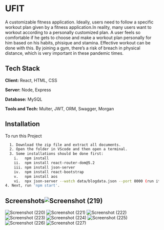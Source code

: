 
# UFIT

A customizable fitness application.
Ideally, users need to follow a specific workout plan given by a fitness application.In reality, many users want to workout according to a personally customized plan. A user feels so comfortable if he gets to choose and make a workout plan
personally for him based on his habits, phisique and stamina. Effective workout can be done with this. By joining a gym, there’s a risk of breach in physical distance, which is very important in these pandemic times.




## Tech Stack

**Client:** React, HTML, CSS

**Server:** Node, Express

**Database:** MySQL

**Tools and Tech:** Multer, JWT, ORM, Swagger, Morgan



## Installation

To run this Project

```bash
  1. Download the zip file and extract all documents.
  2. Open the folder in VScode and then open a terminal.
  3. Some installations should be done first:
	i.   npm install
	ii.  npm install react-router-dom@5.2
	iii. npm install json-server
	iv.  npm install react-bootstrap
	v.   npm install aos
	vi.  npx json-server --watch data/blogdata.json --port 8000 (run it in a separate terminal to run the JSON server)
4. Next, run 'npm start'.
```


## Screenshots![Screenshot (219)](https://user-images.githubusercontent.com/56588611/205367639-3f4bebc0-cbcd-46c8-8bae-00a09ae2e88d.png)
![Screenshot (220)](https://user-images.githubusercontent.com/56588611/205367741-5833ff14-df1b-479b-b4bb-39a4794372dd.png)
![Screenshot (221)](https://user-images.githubusercontent.com/56588611/205367766-3982b747-9fd7-4445-85cb-e512e49dd3d1.png)
![Screenshot (222)](https://user-images.githubusercontent.com/56588611/205368307-7df82a23-ef6a-441a-a69e-fbd835c0e2f7.png)
![Screenshot (223)](https://user-images.githubusercontent.com/56588611/205367777-e3f44b05-8370-486d-b882-d568fc66a4fc.png)
![Screenshot (224)](https://user-images.githubusercontent.com/56588611/205367791-bb2bbf3e-f199-4770-9329-9dffeab57d2e.png)
![Screenshot (225)](https://user-images.githubusercontent.com/56588611/205371097-648d3f0e-3f72-4b1e-84e3-656af2ea6e88.png)
![Screenshot (226)](https://user-images.githubusercontent.com/56588611/205371213-cdf932bb-0488-4b2b-8ced-ce377065d536.png)
![Screenshot (227)](https://user-images.githubusercontent.com/56588611/205371230-a198567f-5f9d-4708-8170-40e2e8b39d51.png)


